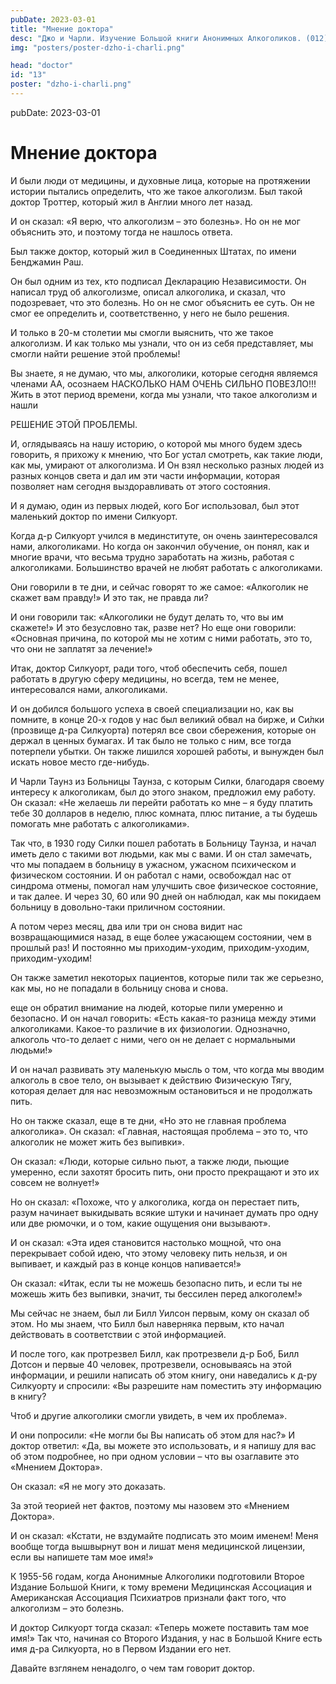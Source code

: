 ```yaml
---
pubDate: 2023-03-01
title: "Мнение доктора"
desc: "Джо и Чарли. Изучение Большой книги Анонимных Алкоголиков. (012)"
img: "posters/poster-dzho-i-charli.png"

head: "doctor"
id: "13"
poster: "dzho-i-charli.png"
---
```


pubDate: 2023-03-01

# Мнение доктора

И были люди от медицины, и духовные лица, которые на протяжении истории пытались определить, что же такое алкоголизм. Был такой доктор Троттер, который жил в Англии много лет назад.

И он сказал: «Я верю, что алкоголизм – это болезнь». Но он не мог объяснить это, и поэтому тогда не нашлось ответа.

Был также доктор, который жил в Соединенных Штатах, по имени Бенджамин Раш.

Он был одним из тех, кто подписал Декларацию Независимости. Он написал труд об алкоголизме, описал алкоголика, и сказал, что подозревает, что это болезнь. Но он не смог объяснить ее суть. Он не смог ее определить и, соответственно, у него не было решения.

И только в 20-м столетии мы смогли выяснить, что же такое алкоголизм. И как только мы узнали, что он из себя представляет, мы смогли найти решение этой проблемы!

Вы знаете, я не думаю, что мы, алкоголики, которые сегодня являемся членами АА, осознаем НАСКОЛЬКО НАМ ОЧЕНЬ СИЛЬНО ПОВЕЗЛО!!! Жить в этот период времени, когда мы узнали, что такое алкоголизм и нашли

РЕШЕНИЕ ЭТОЙ ПРОБЛЕМЫ.

И, оглядываясь на нашу историю, о которой мы много будем здесь говорить, я прихожу к мнению, что Бог устал смотреть, как такие люди, как мы, умирают от алкоголизма. И Он взял несколько разных людей из разных концов света и дал им эти части информации, которая позволяет нам сегодня выздоравливать от этого состояния.

И я думаю, один из первых людей, кого Бог использовал, был этот маленький доктор по имени Силкуорт.

Когда д-р Силкуорт учился в мединституте, он очень заинтересовался нами, алкоголиками. Но когда он закончил обучение, он понял, как и многие врачи, что весьма трудно заработать на жизнь, работая с алкоголиками. Большинство врачей не любят работать с алкоголиками.

Они говорили в те дни, и сейчас говорят то же самое: «Алкоголик не скажет вам правду!» И это так, не правда ли?

И они говорили так: «Алкоголики не будут делать то, что вы им скажете!» И это безусловно так, разве нет? Но еще они говорили: «Основная причина, по которой мы не хотим с ними работать, это то, что они не заплатят за лечение!»

Итак, доктор Силкуорт, ради того, чтоб обеспечить себя, пошел работать в другую сферу медицины, но всегда, тем не менее, интересовался нами, алкоголиками.

И он добился большого успеха в своей специализации но, как вы помните, в конце 20-х годов у нас был великий обвал на бирже, и Си́лки (прозвище д-ра Силкуорта) потерял все свои сбережения, которые он держал в ценных бумагах. И так было не только с ним, все тогда потерпели убытки. Он также лишился хорошей работы, и вынужден был искать новое место где-нибудь.

И Чарли Таунз из Больницы Таунза, с которым Силки, благодаря своему интересу к алкоголикам, был до этого знаком, предложил ему работу. Он сказал: «Не желаешь ли перейти работать ко мне – я буду платить тебе 30 долларов в неделю, плюс комната, плюс питание, а ты будешь помогать мне работать с алкоголиками».

Так что, в 1930 году Силки пошел работать в Больницу Таунза, и начал иметь дело с такими вот людьми, как мы с вами. И он стал замечать, что мы попадаем в больницу в ужасном, ужасном психическом и физическом состоянии. И он работал с нами, освобождал нас от синдрома отмены, помогал нам улучшить свое физическое состояние, и так далее. И через 30, 60 или 90 дней он наблюдал, как мы покидаем больницу в довольно-таки приличном состоянии.

А потом через месяц, два или три он снова видит нас возвращающимися назад, в еще более ужасающем состоянии, чем в прошлый раз! И постоянно мы приходим-уходим, приходим-уходим, приходим-уходим!

Он также заметил некоторых пациентов, которые пили так же серьезно, как мы, но не попадали в больницу снова и снова.

еще он обратил внимание на людей, которые пили умеренно и безопасно. И он начал говорить: «Есть какая-то разница между этими алкоголиками. Какое-то различие в их физиологии. Однозначно, алкоголь что-то делает с ними, чего он не делает с нормальными людьми!»

И он начал развивать эту маленькую мысль о том, что когда мы вводим алкоголь в свое тело, он вызывает к действию Физическую Тягу, которая делает для нас невозможным остановиться и не продолжать пить.

Но он также сказал, еще в те дни, «Но это не главная проблема алкоголика». Он сказал: «Главная, настоящая проблема – это то, что алкоголик не может жить без выпивки».

Он сказал: «Люди, которые сильно пьют, а также люди, пьющие умеренно, если захотят бросить пить, они просто прекращают и это их совсем не волнует!»

Но он сказал: «Похоже, что у алкоголика, когда он перестает пить, разум начинает выкидывать всякие штуки и начинает думать про одну или две рюмочки, и о том, какие ощущения они вызывают».

И он сказал: «Эта идея становится настолько мощной, что она перекрывает собой идею, что этому человеку пить нельзя, и он выпивает, и каждый раз в конце концов напивается!»

Он сказал: «Итак, если ты не можешь безопасно пить, и если ты не можешь жить без выпивки, значит, ты бессилен перед алкоголем!»

Мы сейчас не знаем, был ли Билл Уилсон первым, кому он сказал об этом. Но мы знаем, что Билл был наверняка первым, кто начал действовать в соответствии с этой информацией.

И после того, как протрезвел Билл, как протрезвели д-р Боб, Билл Дотсон и первые 40 человек, протрезвели, основываясь на этой информации, и решили написать об этом книгу, они наведались к д-ру Силкуорту и спросили: «Вы разрешите нам поместить эту информацию в книгу?

Чтоб и другие алкоголики смогли увидеть, в чем их проблема».

И они попросили: «Не могли бы Вы написать об этом для нас?» И доктор ответил: «Да, вы можете это использовать, и я напишу для вас об этом подробнее, но при одном условии – что вы озаглавите это «Мнением Доктора».

Он сказал: «Я не могу это доказать.

За этой теорией нет фактов, поэтому мы назовем это «Мнением Доктора».

И он сказал: «Кстати, не вздумайте подписать это моим именем! Меня вообще тогда вышвырнут вон и лишат меня медицинской лицензии, если вы напишете там мое имя!»

К 1955-56 годам, когда Анонимные Алкоголики подготовили Второе Издание Большой Книги, к тому времени Медицинская Ассоциация и Американская Ассоциация Психиатров признали факт того, что алкоголизм – это болезнь.

И доктор Силкуорт тогда сказал: «Теперь можете поставить там мое имя!» Так что, начиная со Второго Издания, у нас в Большой Книге есть имя д-ра Силкуорта, но в Первом Издании его нет.

Давайте взглянем ненадолго, о чем там говорит доктор.
